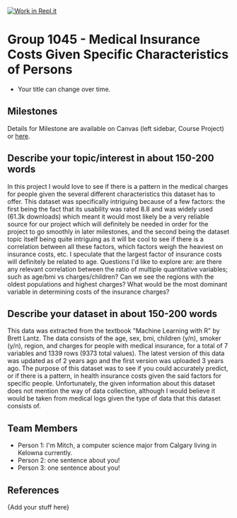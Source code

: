 [![Work in Repl.it](https://classroom.github.com/assets/work-in-replit-14baed9a392b3a25080506f3b7b6d57f295ec2978f6f33ec97e36a161684cbe9.svg)](https://classroom.github.com/online_ide?assignment_repo_id=360274&assignment_repo_type=GroupAssignmentRepo)
# Group 1045 - Medical Insurance Costs Given Specific Characteristics of Persons

- Your title can change over time.

## Milestones

Details for Milestone are available on Canvas (left sidebar, Course Project) or [here](https://firas.moosvi.com/courses/data301/project/milestone01.html).

## Describe your topic/interest in about 150-200 words

In this project I would love to see if there is a pattern in the medical charges for people given the several different characteristics this dataset has to offer. This dataset was specifically intriguing because of a few factors: the first being the fact that its usability was rated 8.8 and was widely used (61.3k downloads) which meant it would most likely be a very reliable source for our project which will definitely be needed in order for the project to go smoothly in later milestones, and the second being the dataset topic itself being quite intriguing as it will be cool to see if there is a correlation between all these factors, which factors weigh the heaviest on insurance costs, etc. I speculate that the largest factor of insurance costs will definitely be related to age. Questions I'd like to explore are: are there any relevant correlation between the ratio of multiple quantitative variables; such as age/bmi vs charges/children? Can we see the regions with the oldest populations and highest charges? What would be the most dominant variable in determining costs of the insurance charges?

## Describe your dataset in about 150-200 words

This data was extracted from the textbook "Machine Learning with R" by Brett Lantz. The data consists of the age, sex, bmi, children (y/n), smoker (y/n), region, and charges for people with medical insurance, for a total of 7 variables and 1339 rows (9373 total values). The latest version of this data was updated as of 2 years ago and the first version was uploaded 3 years ago. The purpose of this dataset was to see if you could accurately predict, or if there is a pattern, in health insurance costs given the said factors for specific people. Unfortunately, the given information about this dataset does not mention the way of data collection, although I would believe it would be taken from medical logs given the type of data that this dataset consists of.

## Team Members

- Person 1: I'm Mitch, a computer science major from Calgary living in Kelowna currently.
- Person 2: one sentence about you!
- Person 3: one sentence about you!

## References

{Add your stuff here}

